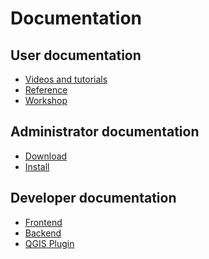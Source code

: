 # Documentation

## User documentation

* [Videos and tutorials](videos.md)
* [Reference](https://gisquick.readthedocs.org)
* [Workshop]()

## Administrator documentation

* [Download](download.md)
* [Install](install.md)

## Developer documentation

* [Frontend]()
* [Backend]()
* [QGIS Plugin]()
